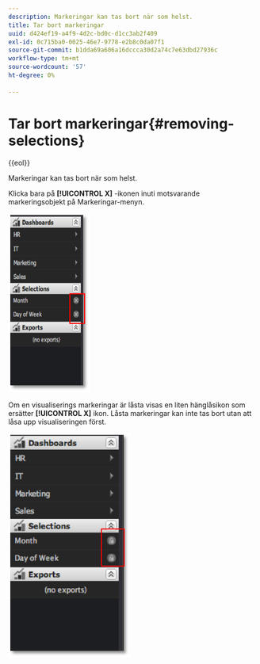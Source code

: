 ```yaml
---
description: Markeringar kan tas bort när som helst.
title: Tar bort markeringar
uuid: d424ef19-a4f9-4d2c-bd0c-d1cc3ab2f409
exl-id: 0c715ba0-0025-46e7-9778-e2b8c0da07f1
source-git-commit: b1dda69a606a16dccca30d2a74c7e63dbd27936c
workflow-type: tm+mt
source-wordcount: '57'
ht-degree: 0%

---
```


# Tar bort markeringar{#removing-selections}

{{eol}}

Markeringar kan tas bort när som helst.

Klicka bara på **[!UICONTROL X]** -ikonen inuti motsvarande markeringsobjekt på Markeringar-menyn.

![](assets/selection_remove.png)

Om en visualiserings markeringar är låsta visas en liten hänglåsikon som ersätter **[!UICONTROL X]** ikon. Låsta markeringar kan inte tas bort utan att låsa upp visualiseringen först.

![](assets/selection_remove_locked.png)

